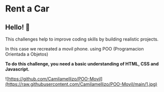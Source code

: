 # Rent a Car

## Hello! 👋

This challenges help to improve coding skills by building realistic projects.

In this case we recreated a movil phone. using POO (Programacion Orientada a Objetos)

**To do this challenge, you need a basic understanding of HTML, CSS and Javascript.**

![https://github.com/Camilamellizo/POO-Movil](https://raw.githubusercontent.com/Camilamellizo/POO-Movil/main/1.jpg)

